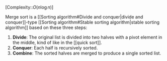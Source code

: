 [Complexity::${ O(n\log n) }$]

Merge sort is a [[Sorting algorithm#Divide and conquer|divide and conquer]]-type [[Sorting algorithm#Stable sorting algorithm|stable sorting algorithm]] based on these three steps:
1. **Divide**: The original list is divided into two halves with a pivot element in the middle, kind of like in the [[quick sort]].
2. **Conquer**: Each half is recursively sorted.
3. **Combine**: The sorted halves are merged to produce a single sorted list.